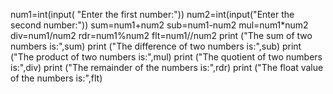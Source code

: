 num1=int(input( "Enter the first number:"))
num2=int(input("Enter the second number:"))
sum=num1+num2
sub=num1-num2
mul=num1*num2
div=num1/num2
rdr=num1%num2
flt=num1//num2
print ("The sum of two numbers is:",sum)
print ("The difference of two numbers is:",sub)
print ("The product of two numbers is:",mul)
print ("The quotient of two numbers is:",div)
print ("The remainder of the numbers is:",rdr)
print ("The float value of the numbers is:",flt)
